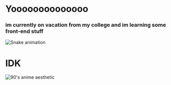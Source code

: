 # Yoooooooooooooo
### im currently on vacation from my college and im learning some front-end stuff

![Snake animation](https://github.com/joao-domingos/joao-domingos/blob/output/github-contribution-grid-snake.svg)

<div>
  <main>
    <section>
    <style>
      image {
        width: 50%;
      }
    </style>
    </section>
    <h1>IDK</h1>
    <image src="https://64.media.tumblr.com/db34822ac87860e09b9c27e8b8494cf4/678b8c1aaccb9619-16/s1280x1920/8dbc52b2166a54502c99dd00abb1f3e266354c2e.jpg" alt="90's anime aesthetic">
  </main>
</div>
